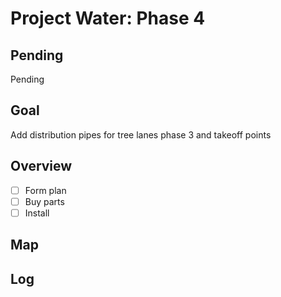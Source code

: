 # Project Water: Phase 4

## Pending

Pending

## Goal

Add distribution pipes for tree lanes phase 3 and takeoff points

## Overview

- [ ] Form plan
- [ ] Buy parts
- [ ] Install

## Map

## Log